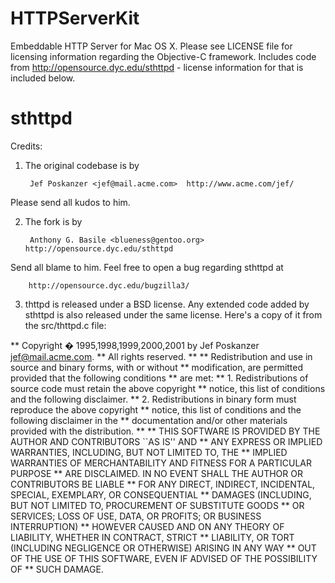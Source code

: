 
HTTPServerKit
=============

Embeddable HTTP Server for Mac OS X. Please see LICENSE file for licensing
information regarding the Objective-C framework. Includes code from
http://opensource.dyc.edu/sthttpd - license information for that is included
below.



sthttpd
=======

Credits:

1. The original codebase is by

        Jef Poskanzer <jef@mail.acme.com>  http://www.acme.com/jef/

Please send all kudos to him.

2. The fork is by

        Anthony G. Basile <blueness@gentoo.org> http://opensource.dyc.edu/sthttpd

Send all blame to him.  Feel free to open a bug regarding sthttpd at

        http://opensource.dyc.edu/bugzilla3/

3. thttpd is released under a BSD license.  Any extended code added by sthttpd is
also released under the same license.  Here's a copy of it from the src/thttpd.c
file:

** Copyright � 1995,1998,1999,2000,2001 by Jef Poskanzer <jef@mail.acme.com>.
** All rights reserved.
**
** Redistribution and use in source and binary forms, with or without
** modification, are permitted provided that the following conditions
** are met:
** 1. Redistributions of source code must retain the above copyright
**    notice, this list of conditions and the following disclaimer.
** 2. Redistributions in binary form must reproduce the above copyright
**    notice, this list of conditions and the following disclaimer in the
**    documentation and/or other materials provided with the distribution.
**
** THIS SOFTWARE IS PROVIDED BY THE AUTHOR AND CONTRIBUTORS ``AS IS'' AND
** ANY EXPRESS OR IMPLIED WARRANTIES, INCLUDING, BUT NOT LIMITED TO, THE
** IMPLIED WARRANTIES OF MERCHANTABILITY AND FITNESS FOR A PARTICULAR PURPOSE
** ARE DISCLAIMED.  IN NO EVENT SHALL THE AUTHOR OR CONTRIBUTORS BE LIABLE
** FOR ANY DIRECT, INDIRECT, INCIDENTAL, SPECIAL, EXEMPLARY, OR CONSEQUENTIAL
** DAMAGES (INCLUDING, BUT NOT LIMITED TO, PROCUREMENT OF SUBSTITUTE GOODS
** OR SERVICES; LOSS OF USE, DATA, OR PROFITS; OR BUSINESS INTERRUPTION)
** HOWEVER CAUSED AND ON ANY THEORY OF LIABILITY, WHETHER IN CONTRACT, STRICT
** LIABILITY, OR TORT (INCLUDING NEGLIGENCE OR OTHERWISE) ARISING IN ANY WAY
** OUT OF THE USE OF THIS SOFTWARE, EVEN IF ADVISED OF THE POSSIBILITY OF
** SUCH DAMAGE.

